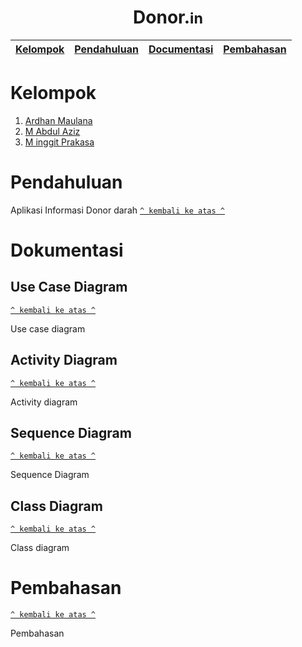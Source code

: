 
<h1 align="center"><b>Donor.</b><small>in</small></h1>

 [Kelompok](#kelompok) |  [Pendahuluan](#pendahuluan) | [Documentasi](#dokumentasi) |   [Pembahasan](#pembahasan) 
:------:|:------:|:------:|:------:

# Kelompok
 1. [Ardhan Maulana](https://github.com/ardanmaulana97)
 2. [M Abdul Aziz](https://github.com/abdulaziz222)
 3. [M inggit Prakasa](https://github.com/minggitprakasa)

# Pendahuluan
Aplikasi Informasi Donor darah
[`^ kembali ke atas ^`](#)

# Dokumentasi
## Use Case Diagram
[`^ kembali ke atas ^`](#)

Use case diagram


## Activity Diagram
[`^ kembali ke atas ^`](#)

Activity diagram


## Sequence Diagram
[`^ kembali ke atas ^`](#)

Sequence Diagram

## Class Diagram
[`^ kembali ke atas ^`](#)

Class diagram


# Pembahasan
[`^ kembali ke atas ^`](#)

Pembahasan

